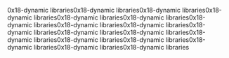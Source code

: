 0x18-dynamic libraries0x18-dynamic libraries0x18-dynamic libraries0x18-dynamic libraries0x18-dynamic libraries0x18-dynamic libraries0x18-dynamic libraries0x18-dynamic libraries0x18-dynamic libraries0x18-dynamic libraries0x18-dynamic libraries0x18-dynamic libraries0x18-dynamic libraries0x18-dynamic libraries0x18-dynamic libraries0x18-dynamic libraries0x18-dynamic libraries0x18-dynamic libraries
